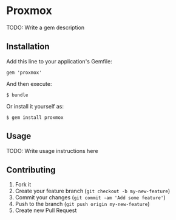 # Proxmox

TODO: Write a gem description

## Installation

Add this line to your application's Gemfile:

    gem 'proxmox'

And then execute:

    $ bundle

Or install it yourself as:

    $ gem install proxmox

## Usage

TODO: Write usage instructions here

## Contributing

1. Fork it
2. Create your feature branch (`git checkout -b my-new-feature`)
3. Commit your changes (`git commit -am 'Add some feature'`)
4. Push to the branch (`git push origin my-new-feature`)
5. Create new Pull Request

